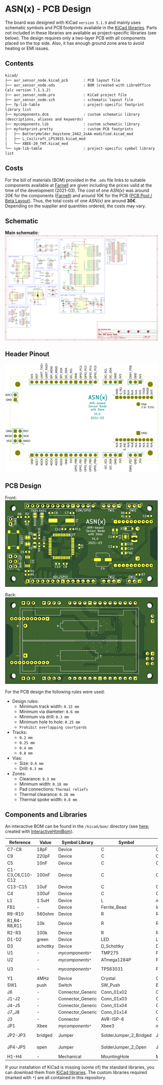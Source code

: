 # ASN(x) - PCB Design

The board was designed with KiCad `version 5.1.9` and mainly uses schematic symbols and PCB footprints available in the [KiCad libraries](https://kicad.org/libraries/download/).
Parts not included in these libraries are available as project-specific libraries (see below).
The design requires only a two-layer PCB with all components placed on the top side.
Also, it has enough ground zone area to avoid heating or EMI issues.


## Contents

```
kicad/
├── avr_sensor_node.kicad_pcb       : PCB layout file
├── avr_sensor_node.ods             : BOM (created with LibreOffice Calc version 7.1.1.2)
├── avr_sensor_node.pro             : KiCad project file
├── avr_sensor_node.sch             : schematic layout file
├── fp-lib-table                    : project-specific footprint library list
├── mycomponents.dcm                : custom schematic library (descriptions, aliases and keywords)
├── mycomponents.lib                : custom schematic library
├── myfootprint.pretty              : custom PCB footprints
│   ├── BatteryHolder_Keystone_2462_2xAA-modified.kicad_mod
│   ├── L_Coilcraft_LPS3015.kicad_mod
│   └── XBEE-20_THT.kicad_mod
└── sym-lib-table                   : project-specific symbol library list
```


## Costs

For the bill of materials (BOM) provided in the `.ods` file links to suitable components available at [Farnell](https://www.farnell.com/) are given including the prices valid at the time of the development (2021-03).
The cost of one *ASN(x)* was around 20€ for the components ([Farnell](https://www.farnell.com/)) and around 10€ for the PCB ([PCB Pool / Beta Layout](https://eu.beta-layout.com/pcb/)).
Thus, the total costs of one *ASN(x)* are around **30€**.
Depending on the supplier and quantities ordered, the costs may vary.


## Schematic

**Main schematic**:  
![Main Schematic (/media/schematic/avr_sensor_node-main.svg)](../media/schematic/avr_sensor_node-main.svg)


## Header Pinout
 
![PCB header pinout (/media/pcb/avr_sensor_node-pinout.svg)](../media/pcb/avr_sensor_node-pinout.svg)


## PCB Design

Front:  
![PCB front (/media/pcb/avr_sensor_node-front.png)](../media/pcb/avr_sensor_node-front.png)

Back:  
![PCB back (/media/pcb/avr_sensor_node-back.png)](../media/pcb/avr_sensor_node-back.png)

For the PCB design the following rules were used:
* Design rules:
    * Minimum track width: `0.15 mm`
    * Minimum via diameter: `0.6 mm`
    * Minimum via drill: `0.3 mm`
    * Minimum hole to hole: `0.25 mm`
    * `Prohibit overlapping courtyards`
* Tracks:
    * `0.2 mm`
    * `0.25 mm`
    * `0.4 mm`
    * `0.8 mm`
* Vias:
    * Size: `0.6 mm`
    * Drill: `0.3 mm`
* Zones:
    * Clearance: `0.3 mm`
    * Minimum width: `0.18 mm`
    * Pad connections: `Thermal reliefs`
    * Thermal clearance: `0.18 mm`
    * Thermal spoke width: `0.8 mm`


## Components and Libraries

An interactive BOM can be found in the `/kicad/bom/` directory (see [here](../kicad/bom/avr_sensor_node.html); created with [InteractiveHtmlBom](https://github.com/openscopeproject/InteractiveHtmlBom)).

| Reference | Value | Symbol Library | Symbol | Footprint Library | Footprint |
|-----------|-------|----------------|--------|-------------------|-----------|
| C7-C8     | 18pF  | Device         | C      | Capacitor_SMD     | C_0603_1608Metric |
| C9        | 220pF | Device         | C      | Capacitor_SMD     | C_0603_1608Metric |
| C5        | 10nF  | Device         | C      | Capacitor_SMD     | C_0603_1608Metric |
| C1-C3,C6,C10-C12  | 100nF | Device | C      | Capacitor_SMD     | C_0603_1608Metric |
| C13-C15   | 10uF  | Device         | C      | Capacitor_SMD     | C_0805_2012Metric |
| C4        | 100uF | Device         | C      | Capacitor_SMD     | CP_Elec_6.3x7.7   |
| L1        | 1.5uH | Device         | L      | *myfootprint*`*`  | L_Coilcraft_LPS3015 |
| FB1       | -     | Device   | Ferrite_Bead | Inductor_SMD      | L_0805_2012Metric |
| R9-R10    | 560ohm | Device        | R      | Resistor_SMD      | R_0603_1608Metric |
| R1,R4-R8,R11 | 10k | Device        | R      | Resistor_SMD      | R_0603_1608Metric |
| R2-R3     | 100k  | Device         | R      | Resistor_SMD      | R_0603_1608Metric |
| D1-D2     | green | Device         | LED    | LED_SMD           | LED_0805_2012Metric |
| D3        | schottky | Device  | D_Schottky | Diode_SMD         | D_SOD-123         |
| U1        | -     | *mycomponents*`*` | TMP275 | Package_SO | VSSOP-8_3.0x3.0mm_P0.65mm |
| U2        | -     | *mycomponents*`*` | ATmega1284P | Package_QFP | TQFP-44_10x10mm_P0.8mm |
| U3        | -     | *mycomponents*`*` | TPS63031 | Package_SON | VSON-10-1EP_3x3mm_P0.5mm_EP1.2x2mm_ThermalVias |
| Y1        | 4MHz  | Device         | Crystal | Crystal          | Crystal_SMD_HC49-SD |
| SW1       | push  | Switch         | SW_Push | Button_Switch_SMD | SW_SPST_PTS645   |
| J6        | - | Connector_Generic | Conn_01x02 | Connector_PinHeader_2.54mm | PinHeader_1x02_P2.54mm_Vertical |
| J1-J2     | - | Connector_Generic | Conn_01x03 | Connector_PinHeader_2.54mm | PinHeader_1x03_P2.54mm_Vertical |
| J4-J5     | - | Connector_Generic | Conn_01x04 | Connector_PinHeader_2.54mm | PinHeader_1x04_P2.54mm_Vertical |
| J7_J8     | - | Connector_Generic | Conn_01x14 | Connector_PinHeader_2.54mm | PinHeader_1x14_P2.54mm_Vertical |
| J3        | - | Connector | AVR-ISP-6 | Connector_PinHeader_2.54mm | PinHeader_2x03_P2.54mm_Vertical |
| JP1       | Xbee | *mycomponents*`*` | Xbee3 | *myfootprint*`*` | XBEE-20_THT       |
| JP2-JP3   | bridged | Jumper | SolderJumper_2_Bridged | Jumper | SolderJumper-2_P1.3mm_Bridged_RoundedPad1.0x1.5mm |
| JP4-JP5   | open | Jumper | SolderJumper_2_Open | Jumper | SolderJumper-2_P1.3mm_Open_RoundedPad1.0x1.5mm |
| H1-H4     | - | Mechanical | MountingHole  | MountingHole | MountingHole_2.7mm_M2.5 |


If your installation of KiCad is missing (some of) the standard libraries, you can download them from [KiCad libraries](https://kicad.org/libraries/download/).
The custom libraries required (marked with `*`) are all contained in this repository.

